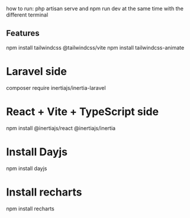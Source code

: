 how to run:
php artisan serve  and  npm run dev at the same time with the different terminal



## Features

npm install tailwindcss @tailwindcss/vite
npm install tailwindcss-animate

# Laravel side
composer require inertiajs/inertia-laravel

# React + Vite + TypeScript side
npm install @inertiajs/react @inertiajs/inertia

# Install Dayjs
npm install dayjs

# Install recharts
npm install recharts